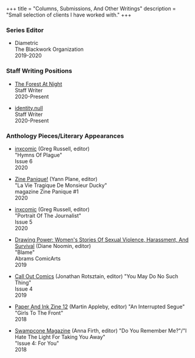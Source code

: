 +++
title = "Columns, Submissions, And Other Writings"
description = "Small selection of clients I have worked with."
+++
<!--
The following is a semi-complete list of companies and publications I have done illustration for, as well as relevant links.

If you are looking for an abbreviated history of my sequential art and comix work, [please refer to the Bibliography section](/catalogue/bibliography) for a list of appearances.

For a wide range of examples of my abilities in regards to sequential art, [please refer to the Sequential Art page](/sequential) in the navbar above; for illustration and fine art samples, please click on the "Illustration" link above, [or click here.](/illustration).

If you would like my illustrative talents on your next release, [please click here.](/contact)
-->
### Series Editor

*  Diametric   
   The Blackwork Organization   
   2019-2020

### Staff Writing Positions
<!--
* [Evening Of Light](http://www.eveningoflight.nl/)   
  Columnist/Interviewer   
  2020-Present   
-->
* [The Forest At Night](https://www.theforestatnight.com/)   
  Staff Writer   
  2020-Present   

* [identity.null](https://www.identitynullradio.com)   
  Staff Writer   
  2020-Present   

### Anthology Pieces/Literary Appearances

* [inxcomic](https://www.facebook.com/inxcomic) (Greg Russell, editor)   
   "Hymns Of Plague"   
   Issue 6   
   2020

* [Zine Panique!](https://zinepanique.bigcartel.com/product/magazine-zine-panique-1) (Yann Plane, editor)   
   "La Vie Tragique De Monsieur Ducky"   
   magazine Zine Panique #1   
   2020

* [inxcomic](https://www.facebook.com/inxcomic) (Greg Russell, editor)   
   "Portrait Of The Journalist"   
   Issue 5   
   2020

* [Drawing Power: Women's Stories Of Sexual Violence, Harassment, And Survival](https://www.goodreads.com/book/show/43908942-drawing-power) (Diane Noomin, editor)    
   "Blame"   
   Abrams ComicArts   
   2019

* [Call Out Comics](http://rotsztain.com/projects/call_out.html) (Jonathan Rotsztain, editor)
   "You May Do No Such Thing"   
   Issue 4   
   2019   

* [Paper And Ink Zine 12](https://www.paperandinkzine.co.uk/) (Martin Appleby, editor)
   "An Interrupted Segue"   
   "Girls To The Front"  
   2018

* [Swampcone Magazine](https://swampconemag.net/) (Anna Firth, editor)
   "Do You Remember Me?"/"I Hate The Light For Taking You Away"   
   "Issue 4: For You"  
   2018
